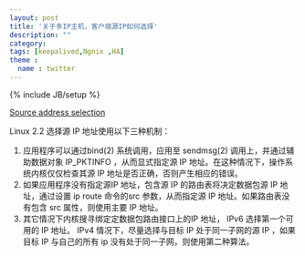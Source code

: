 ```yaml
---
layout: post
title: '关于多IP主机，客户端源IP如何选择'
description: ""
category: 
tags: [keepalived,Ngnix ,HA]
theme :
  name : twitter
---
```

{% include JB/setup %}

[Source address selection](http://linux-ip.net/gl/ip-cref/node155.html)

Linux 2.2 选择源 IP 地址使用以下三种机制：
 
1.  应用程序可以通过bind(2) 系统调用，应用至 sendmsg(2) 调用上，并通过辅助数据对象 IP_PKTINFO ，从而显式指定源 IP 地址。在这种情况下，操作系统内核仅仅检查其源 IP 地址是否正确，否则产生相应的错误。
2.  如果应用程序没有指定源IP 地址，包含源 IP 的路由表将决定数据包源 IP 地址，通过设置 ip route 命令的src 参数，从而指定源 IP 地址。如果路由表没有包含 src 属性，则使用主要 IP 地址。
3.  其它情况下内核搜寻绑定定数据包路由接口上的IP 地址， IPv6 选择第一个可用的 IP 地址。 IPv4 情况下，尽量选择与目标 IP 处于同一子网的源 IP ，如果目标 IP 与自己的所有 ip 没有处于同一子网，则使用第二种算法。
